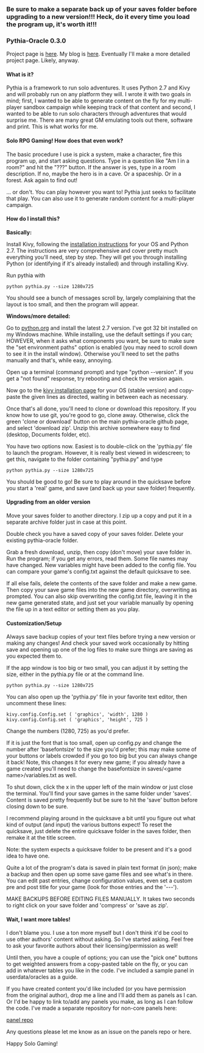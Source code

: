 ### Be sure to make a separate back up of your saves folder before upgrading to a new version!!! Heck, do it every time you load the program up, it's worth it!!!

### Pythia-Oracle 0.3.0
Project page is [here](https://exposit.github.io/pythia-oracle/). My blog is [here](https://exposit.github.io/katamoiran/). Eventually I'll make a more detailed project page. Likely, anyway.

#### What is it?

Pythia is a framework to run solo adventures. It uses Python 2.7 and Kivy and will probably run on any platform they will. I wrote it with two goals in mind; first, I wanted to be able to generate content on the fly for my multi-player sandbox campaign while keeping track of that content and second, I wanted to be able to run solo characters through adventures that would surprise me. There are many great GM emulating tools out there, software and print. This is what works for me.

#### Solo RPG Gaming! How does that even work?

The basic procedure I use is pick a system, make a character, fire this program up, and start asking questions. Type in a question like "Am I in a room?" and hit the "???" button. If the answer is yes, type in a room description. If no, maybe the hero is in a cave. Or a spaceship. Or in a forest. Ask again to find out!

... or don't. You can play however you want to! Pythia just seeks to facilitate that play. You can also use it to generate random content for a multi-player campaign.

#### How do I install this?

**Basically:**

Install Kivy, following the [installation instructions](https://kivy.org/docs/installation/installation.html) for your OS and Python 2.7. The instructions are very comprehensive and cover pretty much everything you'll need, step by step. They will get you through installing Python (or identifying if it's already installed) and through installing Kivy.

Run pythia with

`python pythia.py --size 1280x725`

You should see a bunch of messages scroll by, largely complaining that the layout is too small, and then the program will appear.

**Windows/more detailed:**

Go to [python.org](https://www.python.org/downloads/) and install the latest 2.7 version. I've got 32 bit installed on my Windows machine. While installing, use the default settings if you can; HOWEVER, when it asks what components you want, be sure to make sure the "set environment paths" option is enabled (you may need to scroll down to see it in the install window). Otherwise you'll need to set the paths manually and that's, while easy, annoying.

Open up a terminal (command prompt) and type "python --version". If you get a "not found" response, try rebooting and check the version again.

Now go to the [kivy installation page](https://kivy.org/docs/installation/installation.html) for your OS (stable version) and copy-paste the given lines as directed, waiting in between each as necessary.

Once that's all done, you'll need to clone or download this repository. If you know how to use git, you're good to go, clone away. Otherwise, click the green 'clone or download' button on the main pythia-oracle github page, and select 'download zip'. Unzip this archive somewhere easy to find (desktop, Documents folder, etc).

You have two options now. Easiest is to double-click on the 'pythia.py' file to launch the program. However, it is really best viewed in widescreen; to get this, navigate to the folder containing "pythia.py" and type

`python pythia.py --size 1280x725`

You should be good to go! Be sure to play around in the quicksave before you start a 'real' game, and save (and back up your save folder) frequently.

#### Upgrading from an older version

Move your saves folder to another directory. I zip up a copy and put it in a separate archive folder just in case at this point.

Double check you have a saved copy of your saves folder. Delete your existing pythia-oracle folder.

Grab a fresh download, unzip, then copy (don't move) your save folder in. Run the program; if you get any errors, read them. Some file names may have changed. New variables might have been added to the config file. You can compare your game's config.txt against the default quicksave to see.

If all else fails, delete the contents of the save folder and make a new game. Then copy your save game files into the new game directory, overwriting as prompted. You can also skip overwriting the config.txt file, leaving it in the new game generated state, and just set your variable manually by opening the file up in a text editor or setting them as you play.

#### Customization/Setup

Always save backup copies of your text files before trying a new version or making any changes! And check your saved work occasionally by hitting save and opening up one of the log files to make sure things are saving as you expected them to.

If the app window is too big or two small, you can adjust it by setting the size, either in the pythia.py file or at the command line.

`python pythia.py --size 1280x725`

You can also open up the 'pythia.py' file in your favorite text editor, then uncomment these lines:

`kivy.config.Config.set ( 'graphics', 'width', 1280 )`<br>
`kivy.config.Config.set ( 'graphics', 'height', 725 )`

Change the numbers (1280, 725) as you'd prefer.

If it is just the font that is too small, open up config.py and change the number after 'basefontsize' to the size you'd prefer; this may make some of your buttons or labels crowded if you go too big but you can always change it back! Note, this changes it for every new game; if you already have a game created you'll need to change the basefontsize in saves/\<game name\>/variables.txt as well.

To shut down, click the x in the upper left of the main window or just close the terminal. You'll find your save games in the same folder under 'saves'. Content is saved pretty frequently but be sure to hit the 'save' button before closing down to be sure.

I recommend playing around in the quicksave a bit until you figure out what kind of output (and input) the various buttons expect! To reset the quicksave, just delete the entire quicksave folder in the saves folder, then remake it at the title screen.

Note: the system expects a quicksave folder to be present and it's a good idea to have one.

Quite a lot of the program's data is saved in plain text format (in json); make a backup and then open up some save game files and see what's in there. You can edit past entries, change configuration values, even set a custom pre and post title for your game (look for those entries and the '---').

MAKE BACKUPS BEFORE EDITING FILES MANUALLY. It takes two seconds to right click on your save folder and 'compress' or 'save as zip'.

#### Wait, I want more tables!

I don't blame you. I use a ton more myself but I don't think it'd be cool to use other authors' content without asking. So I've started asking. Feel free to ask your favorite authors about their licensing/permission as well!

Until then, you have a couple of options; you can use the "pick one" buttons to get weighted answers from a copy-pasted table on the fly, or you can add in whatever tables you like in the code. I've included a sample panel in userdata/oracles as a guide.

If you have created content you'd like included (or you have permission from the original author), drop me a line and I'll add them as panels as I can. Or I'd be happy to link to/add any panels you make, as long as I can follow the code. I've made a separate repository for non-core panels here:

[panel repo](https://github.com/exposit/pythia-oracle-panels)

Any questions please let me know as an issue on the panels repo or here.

Happy Solo Gaming!

